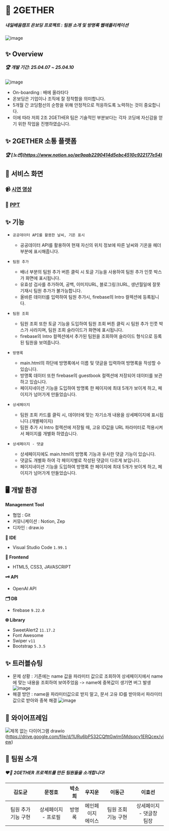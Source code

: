 # 📰 2GETHER

##### 내일배움캠프 온보딩 프로젝트 : 팀원 소개 및 방명록 웹애플리케이션

![image](https://github.com/user-attachments/assets/96c12cbc-3aab-4e35-9157-3a1fee947735)

## ✨ Overview

##### 🏆 개발 기간: 25.04.07 ~ 25.04.10

![image](https://github.com/user-attachments/assets/4e883b99-fb7d-4b72-9220-f8c60ac0da56)

- On-boarding : 배에 올라타다
- 온보딩은 기업이나 조직에 잘 정착함을 의미합니다.
- 5개월 간 코딩함선의 순항을 위해 안정적으로 적응하도록 노력하는 것이 중요합니다.
- 이에 따라 저희 2조 2GETHER 팀은 기술적인 부분보다는 각자 코딩에 자신감을 얻기 위한 작업을 진행하였습니다.

## ✨ 2GETHER 소통 플랫폼

##### 🏆 [노션][(https://www.notion.so/ae9aab2290414d5ebc4510c922177e54)](https://www.notion.so/teamsparta/2-_2gether-1ce2dc3ef51480fa8883d455506b4f84)

## 👀 서비스 화면

### 📹 [시연 영상](https://drive.google.com/file/d/1Kif0_1ZqQEgGe2L2wgcdm5VFThFMgmbL/view)

### 📄 [PPT](https://www.canva.com/design/DAGkOLkAljU/dVlau21AzVbulnBwD2e6Ng/view?utm_content=DAGkOLkAljU&utm_campaign=share_your_design&utm_medium=link2&utm_source=shareyourdesignpanel)

## ✨ 기능

- `공공데이터 API를 활용한 날씨, 기온 표시`

  - 공공데이터 API를 활용하여 현재 자신의 위치 정보에 따른 날씨와 기온을 헤더부분에 표시해줍니다.

- `팀원 추가`

  - 배너 부분의 팀원 추가 버튼 클릭 시 토글 기능을 사용하여 팀원 추가 인풋 박스가 화면에 표시됩니다.
  - 유효성 검사를 추가하여, 공백, 이미지URL, 블로그링크URL, 생년월일에 잘못 기재시 팀원 추가가 불가능합니다.
  - 올바른 데이터를 입력하여 팀원 추가시, firebase의 Intro 컬렉션에 등록됩니다.

- `팀원 조회`

  - 팀원 조회 또한 토글 기능을 도입하여 팀원 조회 버튼 클릭 시 팀원 추가 인풋 박스가 사라지며, 팀원 조회 슬라이드가 화면에 표시됩니다.
  - firebase의 Intro 컬렉션에서 추가된 팀원을 조회하여 슬라이드 형식으로 등록된 팀원을 보여줍니다.

- `방명록`
  - main.html의 하단에 방명록에서 이름 및 댓글을 입력하여 방명록을 작성할 수 있습니다.
  - 방명록 데이터 또한 firebase의 guestbook 컬렉션에 저장되어 데이터를 보관하고 있습니다.
  - 페이지네이션 기능을 도입하여 방명록 한 페이지에 최대 5개가 보이게 하고, 페이지가 넘어가게 만들었습니다.
- `상세페이지`

  - 팀원 조회 카드를 클릭 시, 데이터에 맞는 자기소개 내용을 상세페이지에 표시됩니다.(개별페이지)
  - 팀원 추가 시 Intro 컬렉션에 저장될 때, 고유 ID값을 URL 파라미터로 적용시켜서 페이지를 개별화 하였습니다.

- `상세페이지 - 댓글`
  - 상세페이지에도 main.html의 방명록 기능과 유사한 댓글 기능이 있습니다.
  - 댓글도 개별화 하여 각 페이지별로 작성된 댓글이 다르게 보입니다.
  - 페이지네이션 기능을 도입하여 방명록 한 페이지에 최대 5개가 보이게 하고, 페이지가 넘어가게 만들었습니다.

## 🖥️ 개발 환경

**Management Tool**

- 협업 : Git
- 커뮤니케이션 : Notion, Zep
- 디자인 : draw.io

**🔨 IDE**

- Visual Studio Code `1.99.1`

**🦊 Frontend**

- HTML5, CSS3, JAVASCRIPT

**🗝️ API**

- OpenAI API

**🗂️ DB**

- firebase `9.22.0`

**🌐 Library**

- SweetAlert2 `11.17.2`
- Font Awesome
- Swiper `v11`
- Bootstrap `5.3.5`

## ✨ 트러블슈팅

- 문제 상황 : 기존에는 name 값을 파라미터 값으로 조회하여 상세페이지에서 name에 맞는 내용을 조회하여 보여주었음 -> name에 중복값이 생기면 버그 발생
  ![image](https://github.com/user-attachments/assets/ac0989c9-d624-43da-a868-a5fe861758b5)
- 해결 방안 : name을 파라미터값으로 받지 말고, 문서 고유 ID를 받아와서 파라미터 값으로 받아와 중복 해결
  ![image](https://github.com/user-attachments/assets/db969ff5-2a3f-40ad-a191-60539becdfd2)

## 💫 와이어프레임

![제목 없는 다이어그램 drawio](https://github.com/user-attachments/assets/7e73caa2-ebad-444a-8f3c-1c2871bc2760)
(https://drive.google.com/file/d/1URu6bP532CQfttGwlm5Mdsqcy1ERQcex/view)

## 💞 팀원 소개

##### ❤️‍🔥 2GETHER 프로젝트를 만든 팀원들을 소개합니다!

|     **김도균**      |     **문정호**      | **박소희** |      **우지운**       |     **이동근**      |          **이효선**          |
| :-----------------: | :-----------------: | :--------: | :-------------------: | :-----------------: | :--------------------------: |
| 팀원 추가 기능 구현 | 상세페이지 - 프로필 |   방명록   | 메인페이지<br/>에이스 | 팀원 조회 기능 구현 | 상세페이지 - 댓글창<br/>팀장 |
